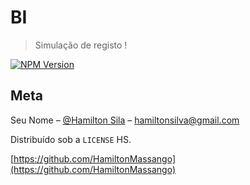 # BI
>  Simulação de registo !

[![NPM Version][npm-image]][npm-url]

## Meta

Seu Nome – [@Hamilton Sila](https://facebook.com/tiohs.u) – hamiltonsilva@gmail.com

Distribuído sob a `LICENSE` HS. 

[https://github.com/HamiltonMassango](https://github.com/HamiltonMassango)



[npm-image]: https://img.shields.io/npm/v/datadog-metrics.svg?style=flat-square
[npm-url]: https://npmjs.org/package/datadog-metrics
[npm-downloads]: https://img.shields.io/npm/dm/datadog-metrics.svg?style=flat-square
[travis-image]: https://img.shields.io/travis/dbader/node-datadog-metrics/master.svg?style=flat-square
[travis-url]: https://travis-ci.org/dbader/node-datadog-metrics
[wiki]: https://github.com/seunome/seuprojeto/wiki
